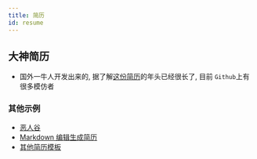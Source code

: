 ```yaml
---
title: 简历
id: resume
---
```


## 大神简历

- 国外一牛人开发出来的, 据了解[这份简历](https://www.strml.net)的年头已经很长了, 目前 `Github`上有很多模仿者
<!-- 
<iframe style="height: 600px; width: 100%;" src="https://www.strml.net/"></iframe> -->

### 其他示例

- [恶人谷](https://jirengu-inc.github.io/animating-resume/public/)
- [Markdown 编辑生成简历](http://cv.ftqq.com/?fr=github)
- [其他简历模板](https://salomonelli.github.io/best-resume-ever/#/)

